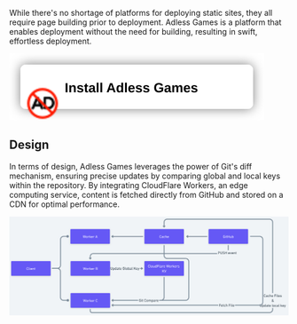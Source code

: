 While there's no shortage of platforms for deploying static sites, they all require page building prior to deployment. Adless Games is a platform that enables deployment without the need for building, resulting in swift, effortless deployment.

[![Install Adless Games](button.svg)](https://adless.games/app)

## Design

In terms of design, Adless Games leverages the power of Git's diff mechanism, ensuring precise updates by comparing global and local keys within the repository. By integrating CloudFlare Workers, an edge computing service, content is fetched directly from GitHub and stored on a CDN for optimal performance.

![Loading...](design.png)
